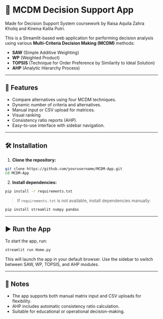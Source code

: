 
# 🧮 MCDM Decision Support App

Made for Decision Support System coursework by Raisa Aquila Zahra Kholiq and Kireina Kalila Putri.

This is a Streamlit-based web application for performing decision analysis using various **Multi-Criteria Decision Making (MCDM)** methods:

- **SAW** (Simple Additive Weighting)
- **WP** (Weighted Product)
- **TOPSIS** (Technique for Order Preference by Similarity to Ideal Solution)
- **AHP** (Analytic Hierarchy Process)

---

## 🚀 Features

- Compare alternatives using four MCDM techniques.
- Dynamic number of criteria and alternatives.
- Manual input or CSV upload for matrices.
- Visual ranking
- Consistency ratio reports (AHP).
- Easy-to-use interface with sidebar navigation.

---

## 🛠 Installation

1. **Clone the repository:**

```bash
git clone https://github.com/yourusername/MCDM-App.git
cd MCDM-App
````

2. **Install dependencies:**

```bash
pip install -r requirements.txt
```

> If `requirements.txt` is not available, install dependencies manually:

```bash
pip install streamlit numpy pandas
```

---

## ▶️ Run the App

To start the app, run:

```bash
streamlit run Home.py
```

This will launch the app in your default browser. Use the sidebar to switch between SAW, WP, TOPSIS, and AHP modules.

---

## 📝 Notes

* The app supports both manual matrix input and CSV uploads for flexibility.
* AHP includes automatic consistency ratio calculation.
* Suitable for educational or operational decision-making.

```
